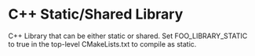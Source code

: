 # C++ Static/Shared Library
C++ Library that can be either static or shared.  Set FOO_LIBRARY_STATIC to true in the top-level CMakeLists.txt to compile as static.